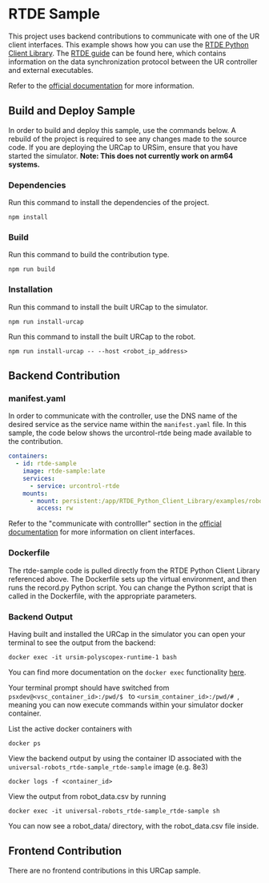 # RTDE Sample

This project uses backend contributions to communicate with one of the UR client interfaces. 
This example shows how you can use the [RTDE Python Client Library](https://github.com/UniversalRobots/RTDE_Python_Client_Library?tab=readme-ov-file). 
The [RTDE guide](https://www.universal-robots.com/articles/ur/interface-communication/real-time-data-exchange-rtde-guide/) can be found here, which contains information 
on the data synchronization protocol between the UR controller and external executables.

Refer to the [official documentation](https://docs.universal-robots.com/) for more information.

## Build and Deploy Sample

In order to build and deploy this sample, use the commands below. A rebuild of the project is required to see any changes made to the source code.  If you are deploying the URCap to URSim, ensure that you have started the simulator.
**Note: This does not currently work on arm64 systems.**

### Dependencies

Run this command to install the dependencies of the project.

```shell
npm install
```

### Build

Run this command to build the contribution type.

```shell
npm run build
```

### Installation

Run this command to install the built URCap to the simulator.

```shell
npm run install-urcap
```

Run this command to install the built URCap to the robot.

```shell
npm run install-urcap -- --host <robot_ip_address>
````

## Backend Contribution

### manifest.yaml

In order to communicate with the controller, use the DNS name of the desired service as the service name within the `manifest.yaml` file. 
In this sample, the code below shows the urcontrol-rtde being made available to the contribution. 

```yaml
containers:
  - id: rtde-sample
    image: rtde-sample:late
    services:
      - service: urcontrol-rtde
    mounts:
      - mount: persistent:/app/RTDE_Python_Client_Library/examples/robot_data
        access: rw
```

Refer to the "communicate with controlller" section in the [official documentation](https://docs.universal-robots.com/) for more information on client interfaces.

### Dockerfile

The rtde-sample code is pulled directly from the RTDE Python Client Library referenced above. The Dockerfile sets up the virtual environment, 
and then runs the record.py Python script. You can change the Python script that is called in the Dockerfile, with the appropriate parameters.

### Backend Output

Having built and installed the URCap in the simulator you can open your terminal to see the output from the backend:

```shell
docker exec -it ursim-polyscopex-runtime-1 bash
```

You can find more documentation on the `docker exec` functionality [here](https://docs.docker.com/reference/cli/docker/container/exec/).

Your terminal prompt should have switched from `psxdev@<vsc_container_id>:/pwd/$ ` to `<ursim_container_id>:/pwd/# `, meaning you can now execute commands within your simulator docker container.

List the active docker containers with

```shell
docker ps
```

View the backend output by using the container ID associated with the `universal-robots_rtde-sample_rtde-sample` image (e.g. 8e3)

```shell
docker logs -f <container_id>
```

View the output from robot_data.csv by running 

```shell
docker exec -it universal-robots_rtde-sample_rtde-sample sh
```

You can now see a robot_data/ directory, with the robot_data.csv file inside. 

## Frontend Contribution

There are no frontend contributions in this URCap sample.